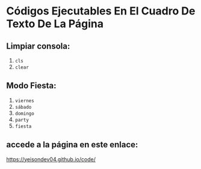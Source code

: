 # Códigos Ejecutables En El Cuadro De Texto De La Página

## Limpiar consola:

1. `cls`
2. `clear` 

## Modo Fiesta:

1. `viernes`
2. `sábado`
3. `domingo`
4. `party`
5. `fiesta`

## accede a la página en este enlace: 
https://yeisondev04.github.io/code/
